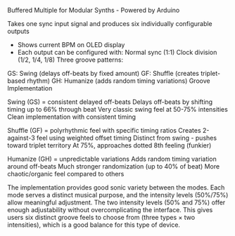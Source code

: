Buffered Multiple for Modular Synths - Powered by Arduino

Takes one sync input signal and produces six individually configurable outputs
 - Shows current BPM on OLED display
 - Each output can be configured with:
      Normal sync (1:1)
      Clock division (1/2, 1/4, 1/8)
      Three groove patterns:

GS: Swing (delays off-beats by fixed amount)
GF: Shuffle (creates triplet-based rhythm)
GH: Humanize (adds random timing variations)
Groove Implementation 

Swing (GS) = consistent delayed off-beats
Delays off-beats by shifting timing up to 66% through beat
Very classic swing feel at 50-75% intensities
Clean implementation with consistent timing

Shuffle (GF) = polyrhythmic feel with specific timing ratios
Creates 2-against-3 feel using weighted offset timing
Distinct from swing - pushes toward triplet territory
At 75%, approaches dotted 8th feeling (funkier)

Humanize (GH) = unpredictable variations
Adds random timing variation around off-beats
Much stronger randomization (up to 40% of beat)
More chaotic/organic feel compared to others

The implementation provides good sonic variety between the modes. Each mode serves a distinct musical purpose, and the intensity levels (50%/75%) allow meaningful adjustment.
The two intensity levels (50% and 75%) offer enough adjustability without overcomplicating the interface. This gives users six distinct groove feels to choose from (three types × two intensities), which is a good balance for this type of device.
